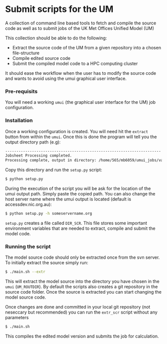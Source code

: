 # Submit scripts for the UM
A collection of command line based tools to fetch and compile the source code as well as to submit jobs of the UK Met Offices Unified Model (UM)

This collection should be able to do the following:

- Extract the source code of the UM from a given repository into a chosen file-structure
- Compile edited source code 
- Submit the compiled model code to a HPC computing cluster

It should ease the workflow when the user has to modify the source code and wants to avoid using the umui graphical user interface.

### Pre-requisits
You will need a working `umui` (the graphical user interface for the UM) job configuration. 
### Installation
Once a working configuration is created. You will need hit the  `extract` button from within the `umui`. Once this is done the program will tell you the output directory path (e.g):
```sh
----------------------------------------------------------------------
Jobsheet Processing completed.
Processing complete, output in directory: /home/565/mb6059/umui_jobs/vasxa
```
Copy this directory and run the `setup.py` script:
```sh
$ python setup.py
```
During the execution of the script you will be ask for the location of the umui output path. Simply paste the copied path.
You can also change the host server name where the umui output is located (default is accessdev.nic.org.au):
```sh
$ python setup.py -h someservername.org
```

`setup.py` creates a file called `DIR_SCR`. This file stores some important environment variables that are needed to extract, compile and submit the model code.

### Running the script

The model source code should only be extracted once from the svn server. To initially extract the source simply run:
```sh
$ ./main.sh --extr
```
This will extract the model source into the directory you have chosen in the `umui` (`UM_ROUTDIR`). By default the scripts also creates a git repository in the source code folder. Once the source is extracted you can start changing the model source code. 

Once changes are done and committed in your local git repository (not neseccary but recommended) you can run the ``extr_scr`` script without any parameters

```sh
$ ./main.sh
```

This compiles the edited model version and submits the job for calculation.
